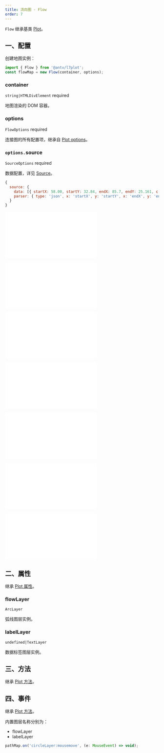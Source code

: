 ```yaml
---
title: 流向图 - Flow
order: 7
---
```


`Flow` 继承基类 [Plot](/zh/docs/api/plot-api)。

## 一、配置

创建地图实例：

```ts
import { Flow } from '@antv/l7plot';
const flowMap = new Flow(container, options);
```

### container

`string|HTMLDivElement` required

地图渲染的 DOM 容器。

### options

`FlowOptions` required

连接图的所有配置项，继承自 [Plot options](/zh/docs/api/plot-api#options)。

### `options.`source

`SourceOptions` required

数据配置，详见 [Source](/zh/docs/api/source)。

```js
{
  source: {
    data: [{ startX: 58.00, startY: 32.84, endX: 85.7, endY: 25.161, c: 'red', t: 20, n: 'chengdu' }],
    parser: { type: 'json', x: 'startX', y: 'startY', x: 'endX', y: 'endY', }
  }
}
```

<embed src="@/docs/common/layers/arc-layer/shape.zh.md"></embed>

<embed src="@/docs/common/attribute/color.zh.md"></embed>

<embed src="@/docs/common/layers/arc-layer/size.zh.md"></embed>

<embed src="@/docs/common/layers/arc-layer/style.zh.md"></embed>

<embed src="@/docs/common/attribute/radiation.zh.md"></embed>

<embed src="@/docs/common/layers/lines-layer/animate.zh.md"></embed>

<embed src="@/docs/common/attribute/components.zh.md"></embed>

## 二、属性

继承 [Plot 属性](/zh/docs/api/plot-api#二、属性)。

### flowLayer

`ArcLayer`

弧线图层实例。

### labelLayer

`undefined|TextLayer`

数据标签图层实例。

## 三、方法

继承 [Plot 方法](/zh/docs/api/plot-api#三、方法)。

## 四、事件

继承 [Plot 方法](/zh/docs/api/plot-api#四、事件)。

内置图层名称分别为：

- flowLayer
- labelLayer

```js
pathMap.on('circleLayer:mousemove', (e: MouseEvent) => void);
```
